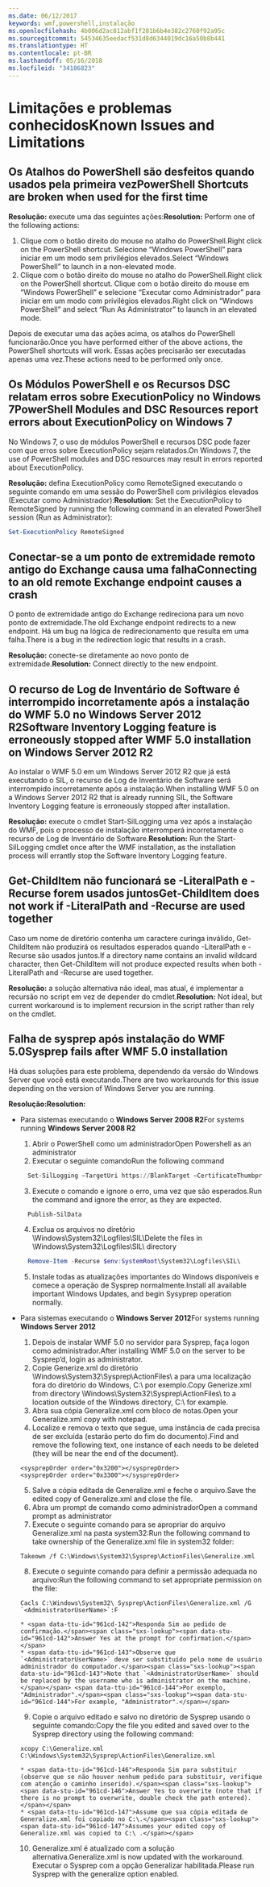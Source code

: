 ```yaml
---
ms.date: 06/12/2017
keywords: wmf,powershell,instalação
ms.openlocfilehash: 4b006d2ac812abf1f281b6b4e382c2760f92a95c
ms.sourcegitcommit: 54534635eedacf531d8d6344019dc16a50b8b441
ms.translationtype: HT
ms.contentlocale: pt-BR
ms.lasthandoff: 05/16/2018
ms.locfileid: "34186823"
---
```

# <a name="known-issues-and-limitations"></a><span data-ttu-id="961cd-102">Limitações e problemas conhecidos</span><span class="sxs-lookup"><span data-stu-id="961cd-102">Known Issues and Limitations</span></span>

<a name="powershell-shortcuts-are-broken-when-used-for-the-first-time"></a><span data-ttu-id="961cd-103">Os Atalhos do PowerShell são desfeitos quando usados pela primeira vez</span><span class="sxs-lookup"><span data-stu-id="961cd-103">PowerShell Shortcuts are broken when used for the first time</span></span>
------------------------------------------------------------

<span data-ttu-id="961cd-104">**Resolução:** execute uma das seguintes ações:</span><span class="sxs-lookup"><span data-stu-id="961cd-104">**Resolution:** Perform one of the following actions:</span></span>

1.  <span data-ttu-id="961cd-105">Clique com o botão direito do mouse no atalho do PowerShell.</span><span class="sxs-lookup"><span data-stu-id="961cd-105">Right click on the PowerShell shortcut.</span></span> <span data-ttu-id="961cd-106">Selecione “Windows PowerShell” para iniciar em um modo sem privilégios elevados.</span><span class="sxs-lookup"><span data-stu-id="961cd-106">Select “Windows PowerShell” to launch in a non-elevated mode.</span></span>
2.  <span data-ttu-id="961cd-107">Clique com o botão direito do mouse no atalho do PowerShell.</span><span class="sxs-lookup"><span data-stu-id="961cd-107">Right click on the PowerShell shortcut.</span></span> <span data-ttu-id="961cd-108">Clique com o botão direito do mouse em “Windows PowerShell” e selecione “Executar como Administrador” para iniciar em um modo com privilégios elevados.</span><span class="sxs-lookup"><span data-stu-id="961cd-108">Right click on “Windows PowerShell” and select “Run As Administrator” to launch in an elevated mode.</span></span>

<span data-ttu-id="961cd-109">Depois de executar uma das ações acima, os atalhos do PowerShell funcionarão.</span><span class="sxs-lookup"><span data-stu-id="961cd-109">Once you have performed either of the above actions, the PowerShell shortcuts will work.</span></span> <span data-ttu-id="961cd-110">Essas ações precisarão ser executadas apenas uma vez.</span><span class="sxs-lookup"><span data-stu-id="961cd-110">These actions need to be performed only once.</span></span>


<a name="powershell-modules-and-dsc-resources-report-errors-about-executionpolicy-on-windows-7"></a><span data-ttu-id="961cd-111">Os Módulos PowerShell e os Recursos DSC relatam erros sobre ExecutionPolicy no Windows 7</span><span class="sxs-lookup"><span data-stu-id="961cd-111">PowerShell Modules and DSC Resources report errors about ExecutionPolicy on Windows 7</span></span>
-------------------------------------------------------------------------------------
<span data-ttu-id="961cd-112">No Windows 7, o uso de módulos PowerShell e recursos DSC pode fazer com que erros sobre ExecutionPolicy sejam relatados.</span><span class="sxs-lookup"><span data-stu-id="961cd-112">On Windows 7, the use of PowerShell modules and DSC resources may result in errors reported about ExecutionPolicy.</span></span>

<span data-ttu-id="961cd-113">**Resolução:** defina ExecutionPolicy como RemoteSigned executando o seguinte comando em uma sessão do PowerShell com privilégios elevados (Executar como Administrador):</span><span class="sxs-lookup"><span data-stu-id="961cd-113">**Resolution:** Set the ExecutionPolicy to RemoteSigned by running the following command in an elevated PowerShell session (Run as Administrator):</span></span>

```powershell
Set-ExecutionPolicy RemoteSigned
```

<a name="connecting-to-an-old-remote-exchange-endpoint-causes-a-crash"></a><span data-ttu-id="961cd-114">Conectar-se a um ponto de extremidade remoto antigo do Exchange causa uma falha</span><span class="sxs-lookup"><span data-stu-id="961cd-114">Connecting to an old remote Exchange endpoint causes a crash</span></span>
------------------------------------------------------------

<span data-ttu-id="961cd-115">O ponto de extremidade antigo do Exchange redireciona para um novo ponto de extremidade.</span><span class="sxs-lookup"><span data-stu-id="961cd-115">The old Exchange endpoint redirects to a new endpoint.</span></span> <span data-ttu-id="961cd-116">Há um bug na lógica de redirecionamento que resulta em uma falha.</span><span class="sxs-lookup"><span data-stu-id="961cd-116">There is a bug in the redirection logic that results in a crash.</span></span>

<span data-ttu-id="961cd-117">**Resolução:** conecte-se diretamente ao novo ponto de extremidade.</span><span class="sxs-lookup"><span data-stu-id="961cd-117">**Resolution:** Connect directly to the new endpoint.</span></span>


<a name="software-inventory-logging-feature-is-erroneously-stopped-after-wmf-50-installation-on-windows-server-2012-r2"></a><span data-ttu-id="961cd-118">O recurso de Log de Inventário de Software é interrompido incorretamente após a instalação do WMF 5.0 no Windows Server 2012 R2</span><span class="sxs-lookup"><span data-stu-id="961cd-118">Software Inventory Logging feature is erroneously stopped after WMF 5.0 installation on Windows Server 2012 R2</span></span>
-------------------------------------------------------------------------------------------------------------

<span data-ttu-id="961cd-119">Ao instalar o WMF 5.0 em um Windows Server 2012 R2 que já está executando o SIL, o recurso de Log de Inventário de Software será interrompido incorretamente após a instalação.</span><span class="sxs-lookup"><span data-stu-id="961cd-119">When installing WMF 5.0 on a Windows Server 2012 R2 that is already running SIL, the Software Inventory Logging feature is erroneously stopped after installation.</span></span>

<span data-ttu-id="961cd-120">**Resolução:** execute o cmdlet Start-SilLogging uma vez após a instalação do WMF, pois o processo de instalação interromperá incorretamente o recurso de Log de Inventário de Software.</span><span class="sxs-lookup"><span data-stu-id="961cd-120">**Resolution:** Run the Start-SilLogging cmdlet once after the WMF installation, as the installation process will errantly stop the Software Inventory Logging feature.</span></span>

<a name="get-childitem-does-not-work-if--literalpath-and--recurse-are-used-together"></a><span data-ttu-id="961cd-121">Get-ChildItem não funcionará se -LiteralPath e -Recurse forem usados juntos</span><span class="sxs-lookup"><span data-stu-id="961cd-121">Get-ChildItem does not work if -LiteralPath and -Recurse are used together</span></span>
--------------------------------------------------------------------------

<span data-ttu-id="961cd-122">Caso um nome de diretório contenha um caractere curinga inválido, Get-ChildItem não produzirá os resultados esperados quando -LiteralPath e -Recurse são usados juntos.</span><span class="sxs-lookup"><span data-stu-id="961cd-122">If a directory name contains an invalid wildcard character, then Get-ChildItem will not produce expected results when both -LiteralPath and -Recurse are used together.</span></span>

<span data-ttu-id="961cd-123">**Resolução:** a solução alternativa não ideal, mas atual, é implementar a recursão no script em vez de depender do cmdlet.</span><span class="sxs-lookup"><span data-stu-id="961cd-123">**Resolution:** Not ideal, but current workaround is to implement recursion in the script rather than rely on the cmdlet.</span></span>


<a name="sysprep-fails-after-wmf-50-installation"></a><span data-ttu-id="961cd-124">Falha de sysprep após instalação do WMF 5.0</span><span class="sxs-lookup"><span data-stu-id="961cd-124">Sysprep fails after WMF 5.0 installation</span></span>
----------------------------------------

<span data-ttu-id="961cd-125">Há duas soluções para este problema, dependendo da versão do Windows Server que você está executando.</span><span class="sxs-lookup"><span data-stu-id="961cd-125">There are two workarounds for this issue depending on the version of Windows Server you are running.</span></span>

<span data-ttu-id="961cd-126">**Resolução:**</span><span class="sxs-lookup"><span data-stu-id="961cd-126">**Resolution:**</span></span>
- <span data-ttu-id="961cd-127">Para sistemas executando o **Windows Server 2008 R2**</span><span class="sxs-lookup"><span data-stu-id="961cd-127">For systems running **Windows Server 2008 R2**</span></span>
  1. <span data-ttu-id="961cd-128">Abrir o PowerShell como um administrador</span><span class="sxs-lookup"><span data-stu-id="961cd-128">Open Powershell as an administrator</span></span>
  2. <span data-ttu-id="961cd-129">Executar o seguinte comando</span><span class="sxs-lookup"><span data-stu-id="961cd-129">Run the following command</span></span>

  ```powershell
    Set-SilLogging –TargetUri https://BlankTarget –CertificateThumbprint 0123456789
  ```
  3. <span data-ttu-id="961cd-130">Execute o comando e ignore o erro, uma vez que são esperados.</span><span class="sxs-lookup"><span data-stu-id="961cd-130">Run the command and ignore the error, as they are expected.</span></span>

  ```powershell
    Publish-SilData
   ```
  4. <span data-ttu-id="961cd-131">Exclua os arquivos no diretório \Windows\System32\Logfiles\SIL\\</span><span class="sxs-lookup"><span data-stu-id="961cd-131">Delete the files in  \Windows\System32\Logfiles\SIL\ directory</span></span>

  ```powershell
    Remove-Item -Recurse $env:SystemRoot\System32\Logfiles\SIL\
  ```
  5. <span data-ttu-id="961cd-132">Instale todas as atualizações importantes do Windows disponíveis e comece a operação de Sysprep normalmente.</span><span class="sxs-lookup"><span data-stu-id="961cd-132">Install all available important Windows Updates, and begin Sysyprep operation normally.</span></span>

- <span data-ttu-id="961cd-133">Para sistemas executando o **Windows Server 2012**</span><span class="sxs-lookup"><span data-stu-id="961cd-133">For systems running **Windows Server 2012**</span></span>
  1.    <span data-ttu-id="961cd-134">Depois de instalar WMF 5.0 no servidor para Sysprep, faça logon como administrador.</span><span class="sxs-lookup"><span data-stu-id="961cd-134">After installing WMF 5.0 on the server to be Sysprep’d, login as administrator.</span></span>
  2.    <span data-ttu-id="961cd-135">Copie Generize.xml do diretório \Windows\System32\Sysprep\ActionFiles\ a para uma localização fora do diretório do Windows, C:\ por exemplo.</span><span class="sxs-lookup"><span data-stu-id="961cd-135">Copy Generize.xml from directory \Windows\System32\Sysprep\ActionFiles\ to a location outside of the Windows directory, C:\ for example.</span></span>
  3.    <span data-ttu-id="961cd-136">Abra sua cópia Generalize.xml com bloco de notas.</span><span class="sxs-lookup"><span data-stu-id="961cd-136">Open your Generalize.xml copy with notepad.</span></span>
  4.    <span data-ttu-id="961cd-137">Localize e remova o texto que segue, uma instância de cada precisa de ser excluída (estarão perto do fim do documento).</span><span class="sxs-lookup"><span data-stu-id="961cd-137">Find and remove the following text, one instance of each needs to be deleted (they will be near the end of the document).</span></span>

    ```
    <sysprepOrder order="0x3200"></sysprepOrder>
    <sysprepOrder order="0x3300"></sysprepOrder>
    ```

  5.    <span data-ttu-id="961cd-138">Salve a cópia editada de Generalize.xml e feche o arquivo.</span><span class="sxs-lookup"><span data-stu-id="961cd-138">Save the edited copy of Generalize.xml and close the file.</span></span>
  6.    <span data-ttu-id="961cd-139">Abra um prompt de comando como administrador</span><span class="sxs-lookup"><span data-stu-id="961cd-139">Open a command prompt as administrator</span></span>
  7.    <span data-ttu-id="961cd-140">Execute o seguinte comando para se apropriar do arquivo Generalize.xml na pasta system32:</span><span class="sxs-lookup"><span data-stu-id="961cd-140">Run the following command to take ownership of the Generalize.xml file in system32 folder:</span></span>

    ```
    Takeown /f C:\Windows\System32\Sysprep\ActionFiles\Generalize.xml
    ```

  8.    <span data-ttu-id="961cd-141">Execute o seguinte comando para definir a permissão adequada no arquivo:</span><span class="sxs-lookup"><span data-stu-id="961cd-141">Run the following command to set appropriate permission on the file:</span></span>

    ```
    Cacls C:\Windows\System32\ Sysprep\ActionFiles\Generalize.xml /G `<AdministratorUserName>`:F
    ```
      * <span data-ttu-id="961cd-142">Responda Sim ao pedido de confirmação.</span><span class="sxs-lookup"><span data-stu-id="961cd-142">Answer Yes at the prompt for confirmation.</span></span>
      * <span data-ttu-id="961cd-143">Observe que `<AdministratorUserName>` deve ser substituído pelo nome de usuário administrador do computador.</span><span class="sxs-lookup"><span data-stu-id="961cd-143">Note that `<AdministratorUserName>` should be replaced by the username who is administrator on the machine.</span></span> <span data-ttu-id="961cd-144">Por exemplo, "Administrador".</span><span class="sxs-lookup"><span data-stu-id="961cd-144">For example, "Administrator".</span></span>

  9.    <span data-ttu-id="961cd-145">Copie o arquivo editado e salvo no diretório de Sysprep usando o seguinte comando:</span><span class="sxs-lookup"><span data-stu-id="961cd-145">Copy the file you edited and saved over to the Sysprep directory using the following command:</span></span>

    ```
    xcopy C:\Generalize.xml C:\Windows\System32\Sysprep\ActionFiles\Generalize.xml
    ```
      * <span data-ttu-id="961cd-146">Responda Sim para substituir (observe que se não houver nenhum pedido para substituir, verifique com atenção o caminho inserido).</span><span class="sxs-lookup"><span data-stu-id="961cd-146">Answer Yes to overwrite (note that if there is no prompt to overwrite, double check the path entered).</span></span>
      * <span data-ttu-id="961cd-147">Assume que sua cópia editada de Generalize.xml foi copiado no C:\.</span><span class="sxs-lookup"><span data-stu-id="961cd-147">Assumes your edited copy of Generalize.xml was copied to C:\ .</span></span>

  10.   <span data-ttu-id="961cd-148">Generalize.xml é atualizado com a solução alternativa.</span><span class="sxs-lookup"><span data-stu-id="961cd-148">Generalize.xml is now updated with the workaround.</span></span> <span data-ttu-id="961cd-149">Executar o Sysprep com a opção Generalizar habilitada.</span><span class="sxs-lookup"><span data-stu-id="961cd-149">Please run Sysprep with the generalize option enabled.</span></span>
